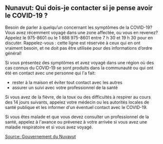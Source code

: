## Nunavut: Qui dois-je contacter si je pense avoir le COVID-19 ?

Besoin de parler à quelqu’un concernant les symptômes de la COVID-19? Vous avez récemment voyagé dans une zone affectée, ou vous en revenez? Appelez le 975-8601 ou le 1 888 975-8601 entre 7 h 30 et 19 h 30 pour en discuter. Rappelez-vous : cette ligne est réservée à ceux qui en ont vraiment besoin, et ne doit pas être utilisée pour des informations d’ordre général!

Si vous présentez des symptômes et avez voyagé dans une région où des cas connus du COVID-19 se sont produits dans la communauté ou qui ont été en contact avec une personne qui l'a fait:

- rester à la maison et éviter tout contact avec les autres
- assurer un suivi avec votre professionnel de la santé

Si vous avez de la fièvre, de la toux ou des difficultés à respirer au cours des 14 jours suivants, appelez votre médecin
ou les autorités locales de santé publique et les informer d'un éventuel contact avec le COVID-19.

Si vous êtes malade et que vous devez consulter un professionnel de la santé, appelez à l'avance ou prévenez à votre arrivée si vous avez une maladie respiratoire et si vous avez voyagé.

[Source: Gouvernement du Nuvavut](https://www.gov.nu.ca/fr/sante/information/covid-19-nouveau-coronavirus)
